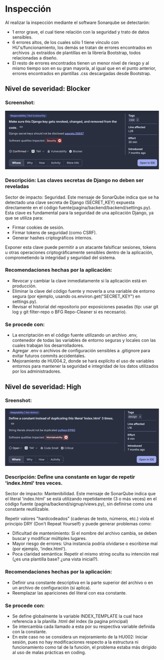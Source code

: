 # Inspección
Al realizar la inspección mediante el software Sonarqube se detectarón:
* 1 error grave, el cual tiene relación con la seguridad y trato de datos sensibles.
* 6 errores altos, de los cuales sólo 1 tiene vínculo con HU's/funcionamiento, los demás se tratan de errores encontrados en archivos .js extraídos de plantillas en la librería Bootstrap, todos relacionadas a diseño.
* El resto de errores encontrados tienen un menor nivel de riesgo y al mismo tiempo son en su gran mayoría, al igual que en el punto anterior, errores encontrados en plantillas .css descargadas desde Bootstrap.
## Nivel de severidad: Blocker
### Screenshot:
![alt text](security.png)
### Descripción: Las claves secretas de Django no deben ser reveladas
Sector de impacto: Seguridad.
Este mensaje de SonarQube indica que se ha detectado una clave secreta de Django (SECRET_KEY) expuesta directamente en el código fuente(pagina/backend/backend/settings.py). Esta clave es fundamental para la seguridad de una aplicación Django, ya que se utiliza para:

* Firmar cookies de sesión.
* Firmar tokens de seguridad (como CSRF).
* Generar hashes criptográficos internos.

Exponer esta clave puede permitir a un atacante falsificar sesiones, tokens u otras operaciones criptográficamente sensibles dentro de la aplicación, comprometiendo la integridad y seguridad del sistema.
### Recomendaciones hechas por la aplicación:
* Revocar y cambiar la clave inmediatamente si la aplicación está en producción.
* Eliminar la clave del código fuente y moverla a una variable de entorno segura (por ejemplo, usando os.environ.get("SECRET_KEY") en settings.py).
* Revisar el historial del repositorio por exposiciones pasadas (tip: usar git log y git filter-repo o BFG Repo-Cleaner si es necesario).
### Se procede con:
* La encriptación en el código fuente utilizando un archivo .env, contenedor de todas las variables de entorno seguras y locales con las cuales trabajan los desarrolladores.
* Agregar .env o archivos de configuración sensibles a .gitignore para evitar futuros commits accidentales.
* Mejoramiento de HU004.2, donde se hará explícito el uso de variables entornos para mantener la seguridad e integridad de los datos utilizados por los administradores.

## Nivel de severidad: High
### Sreenshot:
![alt text](maintainability.png)
### Descripción: Define una constante en lugar de repetir 'index.html' tres veces.
Sector de impacto: Mantenibilidad.
Este mensaje de SonarQube indica que el literal 'index.html' se está utilizando repetidamente (3 o más veces) en el código fuente  (pagina/backend/signup/views.py), sin definirse como una constante reutilizable.

Repetir valores "hardcodeados" (cadenas de texto, números, etc.) viola el principio DRY (Don't Repeat Yourself) y puede generar problemas como:

* Dificultad de mantenimiento: Si el nombre del archivo cambia, se deben buscar y modificar múltiples lugares.
* Mayor riesgo de errores: Una instancia podría olvidarse o escribirse mal (por ejemplo, 'index.html').
* Poca claridad semántica: Repetir el mismo string oculta su intención real (¿es una plantilla base? ¿una vista inicial?).
### Recomendaciones hechas por la aplicación:
* Definir una constante descriptiva en la parte superior del archivo o en un archivo de configuración (si aplica).
* Reemplazar las apariciones del literal con esa constante.
### Se procede con:
* Se define globalmente la variable INDEX_TEMPLATE la cual hace referencia a la planilla .html del index (la pagina principal)
* Se intercambia cada llamado a esta por su respectiva variable definida con la constante.
* En este caso no se considera un mejoramiento de la HU002: Iniciar sesión, pues no hay modificaciones respecto a la estructura ni funcionamiento como tal de la función, el problema estaba más dirigido al uso de malas prácticas en coding.